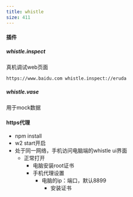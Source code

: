 ```yaml
---
title: whistle
size: 411
---
```

#### 插件

##### whistle.inspect

真机调试web页面 

```shell
https://www.baidu.com whistle.inspect://eruda
```

##### whistle.vase

用于mock数据



#### https代理

- npm install
-  w2 start开启
- 处于同一网络，手机访问电脑端的whistle ui界面
  - 正常打开
    - 电脑安装root证书
    - 手机代理设置
      - 电脑的ip：端口，默认8899
        - 安装证书

